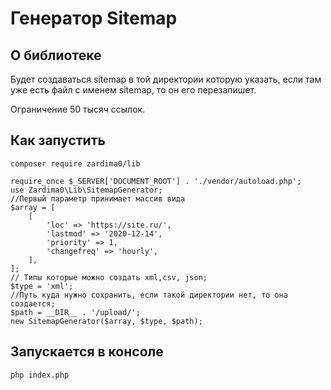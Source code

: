 <h1>Генератор Sitemap</h1>
<h2>О библиотеке</h2>
<p>
Будет создаваться sitemap в той директории которую указать, если там уже есть файл с именем sitemap, то он его перезапишет.
</p>
<p>
Ограничение 50 тысяч ссылок.
</p>

<h2>Как запустить</h2>

````
composer require zardima0/lib
````

````
require_once $_SERVER['DOCUMENT_ROOT'] . './vendor/autoload.php';
use Zardima0\Lib\SitemapGenerator;
//Первый параметр принимает массив вида 
$array = [
    [
        'loc' => 'https://site.ru/',
        'lastmod' => '2020-12-14',
        'priority' => 1,
        'changefreq' => 'hourly',
    ],
];
// Типы которые можно создать xml,csv, json;
$type = 'xml';
//Путь куда нужно сохранить, если такой директории нет, то она создается;
$path = __DIR__ . '/upload/';
new SitemapGenerator($array, $type, $path);
````
<h2>Запускается в консоле</h2>

````
php index.php
````